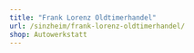 ```yaml
---
title: "Frank Lorenz Oldtimerhandel"
url: /sinzheim/frank-lorenz-oldtimerhandel/
shop: Autowerkstatt
---
```

